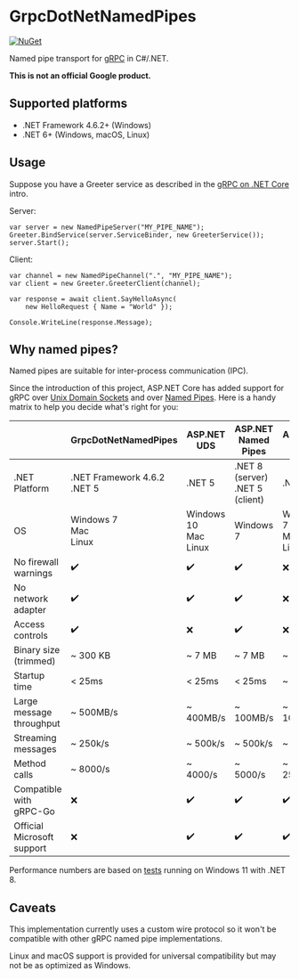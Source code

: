 # GrpcDotNetNamedPipes

[![NuGet](https://img.shields.io/nuget/v/GrpcDotNetNamedPipes)](https://www.nuget.org/packages/GrpcDotNetNamedPipes/)

Named pipe transport for [gRPC](https://grpc.io/) in C#/.NET.

**This is not an official Google product.**

## Supported platforms

- .NET Framework 4.6.2+ (Windows)
- .NET 6+ (Windows, macOS, Linux)

## Usage

Suppose you have a Greeter service as described in
the [gRPC on .NET Core](https://docs.microsoft.com/en-us/aspnet/core/grpc/) intro.

Server:

```
var server = new NamedPipeServer("MY_PIPE_NAME");
Greeter.BindService(server.ServiceBinder, new GreeterService());
server.Start();
```

Client:

```
var channel = new NamedPipeChannel(".", "MY_PIPE_NAME");
var client = new Greeter.GreeterClient(channel);

var response = await client.SayHelloAsync(
	new HelloRequest { Name = "World" });

Console.WriteLine(response.Message);
```

## Why named pipes?

Named pipes are suitable for inter-process communication (IPC).

Since the introduction of this project, ASP.NET Core has added support for gRPC
over [Unix Domain Sockets](https://learn.microsoft.com/en-us/aspnet/core/grpc/interprocess-uds?view=aspnetcore-8.0) and
over [Named Pipes](https://learn.microsoft.com/en-us/aspnet/core/grpc/interprocess-namedpipes?view=aspnetcore-8.0). Here
is a handy matrix to help you decide what's right for you:

|                            | GrpcDotNetNamedPipes           | ASP.NET UDS                | ASP.NET Named Pipes                | ASP.NET HTTP              |
|----------------------------|--------------------------------|----------------------------|------------------------------------|---------------------------|
| .NET Platform              | .NET Framework 4.6.2<br>.NET 5 | .NET 5                     | .NET 8 (server)<br>.NET 5 (client) | .NET 5                    |
| OS                         | Windows 7<br>Mac<br>Linux      | Windows 10<br>Mac<br>Linux | Windows 7                          | Windows 7<br>Mac<br>Linux |
| No firewall warnings       | :heavy_check_mark:             | :heavy_check_mark:         | :heavy_check_mark:                 | :x:                       |
| No network adapter         | :heavy_check_mark:             | :heavy_check_mark:         | :heavy_check_mark:                 | :x:                       |
| Access controls            | :heavy_check_mark:             | :x:                        | :heavy_check_mark:                 | :x:                       |
| Binary size (trimmed)      | ~ 300 KB                       | ~ 7 MB                     | ~ 7 MB                             | ~ 7 MB                    |
| Startup time               | < 25ms                         | < 25ms                     | < 25ms                             | ~ 250ms                   |
| Large message throughput   | ~ 500MB/s                      | ~ 400MB/s                  | ~ 100MB/s                          | ~ 100MB/s                 |
| Streaming messages         | ~ 250k/s                       | ~ 500k/s                   | ~ 500k/s                           | ~ 400k/s                  |
| Method calls               | ~ 8000/s                       | ~ 4000/s                   | ~ 5000/s                           | ~ 2500/s                  |
| Compatible with gRPC-Go    | :x:                            | :heavy_check_mark:         | :heavy_check_mark:                 | :heavy_check_mark:        |
| Official Microsoft support | :x:                            | :heavy_check_mark:         | :heavy_check_mark:                 | :heavy_check_mark:        |

Performance numbers are based
on [tests](https://github.com/cyanfish/grpc-dotnet-namedpipes/blob/master/GrpcDotNetNamedPipes.PerfTests/GrpcPerformanceTests.cs)
running on Windows 11 with .NET 8.

## Caveats

This implementation currently uses a custom wire protocol so it won't be compatible with other gRPC named pipe
implementations.

Linux and macOS support is provided for universal compatibility but may not be as optimized as Windows.